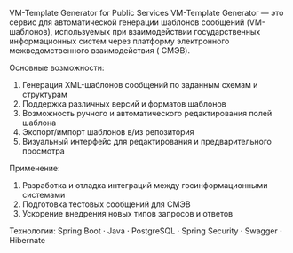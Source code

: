 VM-Template Generator for Public Services
VM-Template Generator — это сервис для автоматической генерации шаблонов сообщений (VM-шаблонов), используемых при
взаимодействии государственных информационных систем через платформу электронного межведомственного взаимодействия (
СМЭВ).

Основные возможности:

1. Генерация XML-шаблонов сообщений по заданным схемам и структурам
2. Поддержка различных версий и форматов шаблонов
3. Возможность ручного и автоматического редактирования полей шаблона
4. Экспорт/импорт шаблонов в/из репозитория
5. Визуальный интерфейс для редактирования и предварительного просмотра

Применение:

1. Разработка и отладка интеграций между госинформационными системами
2. Подготовка тестовых сообщений для СМЭВ
3. Ускорение внедрения новых типов запросов и ответов

Технологии:
Spring Boot · Java · PostgreSQL · Spring Security · Swagger · Hibernate 